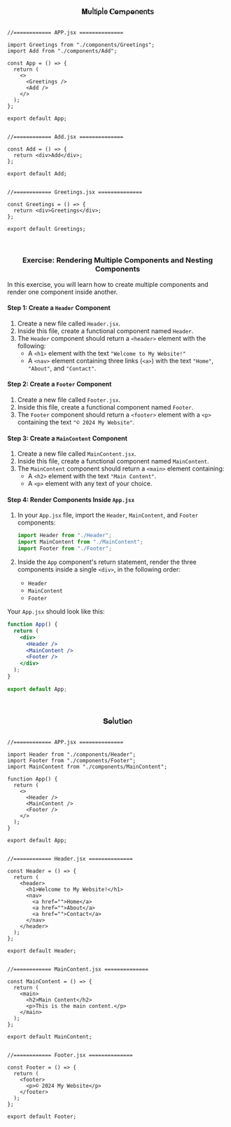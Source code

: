 
<h3  align="center" >𝐌υᥣ𝗍𝗂ρᥣ𝖾 𝐂ⱺꭑρⱺ𐓣𝖾𐓣𝗍𝗌</h3>

``` JSX

//============ APP.jsx ============== 

import Greetings from "./components/Greetings";
import Add from "./components/Add";

const App = () => {
  return (
    <>
      <Greetings />
      <Add />
    </>
  );
};

export default App;

```

```JSX

//============ Add.jsx ============== 

const Add = () => {
  return <div>Add</div>;
};

export default Add;

```

```JSX

//============ Greetings.jsx ============== 

const Greetings = () => {
  return <div>Greetings</div>;
};

export default Greetings;

```

</br>

<h3  align="center" >Exercise: Rendering Multiple Components and Nesting Components</h3>

In this exercise, you will learn how to create multiple components and render one component inside another.

#### Step 1: Create a `Header` Component

1. Create a new file called `Header.jsx`.
2. Inside this file, create a functional component named `Header`.
3. The `Header` component should return a `<header>` element with the following:
   - A `<h1>` element with the text `"Welcome to My Website!"`
   - A `<nav>` element containing three links (`<a>`) with the text `"Home"`, `"About"`, and `"Contact"`.

#### Step 2: Create a `Footer` Component

1. Create a new file called `Footer.jsx`.
2. Inside this file, create a functional component named `Footer`.
3. The `Footer` component should return a `<footer>` element with a `<p>` containing the text `"© 2024 My Website"`.

#### Step 3: Create a `MainContent` Component

1. Create a new file called `MainContent.jsx`.
2. Inside this file, create a functional component named `MainContent`.
3. The `MainContent` component should return a `<main>` element containing:
   - A `<h2>` element with the text `"Main Content"`.
   - A `<p>` element with any text of your choice.

#### Step 4: Render Components Inside `App.jsx`

1. In your `App.jsx` file, import the `Header`, `MainContent`, and `Footer` components:

   ```jsx
   import Header from "./Header";
   import MainContent from "./MainContent";
   import Footer from "./Footer";
   ```

2. Inside the `App` component's return statement, render the three components inside a single `<div>`, in the following order:
   - `Header`
   - `MainContent`
   - `Footer`

Your `App.jsx` should look like this:

```jsx
function App() {
  return (
    <div>
      <Header />
      <MainContent />
      <Footer />
    </div>
  );
}

export default App;
```

</br>

<h3  align="center" >𝐒ⱺᥣυ𝗍𝗂ⱺ𐓣</h3>

```JSX

//============ APP.jsx ============== 

import Header from "./components/Header";
import Footer from "./components/Footer";
import MainContent from "./components/MainContent";

function App() {
  return (
    <>
      <Header />
      <MainContent />
      <Footer />
    </>
  );
}

export default App;

```

```JSX

//============ Header.jsx ============== 

const Header = () => {
  return (
    <header>
      <h1>Welcome to My Website!</h1>
      <nav>
        <a href="">Home</a>
        <a href="">About</a>
        <a href="">Contact</a>
      </nav>
    </header>
  );
};

export default Header;

```

```JSX

//============ MainContent.jsx ============== 

const MainContent = () => {
  return (
    <main>
      <h2>Main Content</h2>
      <p>This is the main content.</p>
    </main>
  );
};

export default MainContent;

```

```JSX

//============ Footer.jsx ============== 

const Footer = () => {
  return (
    <footer>
      <p>© 2024 My Website</p>
    </footer>
  );
};

export default Footer;

```
